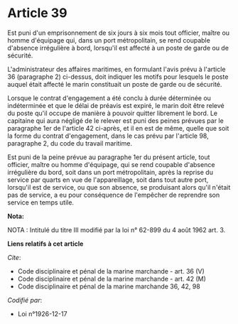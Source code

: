 # Article 39

Est puni d'un emprisonnement de six jours à six mois tout officier, maître ou homme d'équipage qui, dans un port
métropolitain, se rend coupable d'absence irrégulière à bord, lorsqu'il est affecté à un poste de garde ou de sécurité.

L'administrateur des affaires maritimes, en formulant l'avis prévu à l'article 36 (paragraphe 2) ci-dessus, doit indiquer les
motifs pour lesquels le poste auquel était affecté le marin constituait un poste de garde ou de sécurité.

Lorsque le contrat d'engagement a été conclu à durée déterminée ou indéterminée et que le délai de préavis est expiré, le
marin doit être relevé du poste qu'il occupe de manière à pouvoir quitter librement le bord. Le capitaine qui aura négligé de
le relever est puni des peines prévues par le paragraphe 1er de l'article 42 ci-après, et il en est de même, quelle que soit
la forme du contrat d'engagement, dans le cas prévu par l'article 98, paragraphe 2, du code du travail maritime.

Est puni de la peine prévue au paragraphe 1er du présent article, tout officier, maître ou homme d'équipage, qui se rend
coupable d'absence irrégulière du bord, soit dans un port métropolitain, après la reprise du service par quarts en vue de
l'appareillage, soit dans tout autre port, lorsqu'il est de service, ou que son absence, se produisant alors qu'il n'était
pas de service, a eu pour conséquence de l'empêcher de reprendre son service en temps utile.

**Nota:**

NOTA : Intitulé du titre III modifié par la loi n° 62-899 du 4 août 1962 art. 3.

**Liens relatifs à cet article**

_Cite_:

  - Code disciplinaire et pénal de la marine marchande - art. 36 (V)
  - Code disciplinaire et pénal de la marine marchande - art. 42 (M)
  - Code disciplinaire et pénal de la marine marchande 36, 42, 98

_Codifié par_:

  - Loi n°1926-12-17
